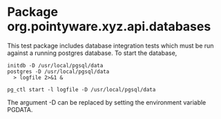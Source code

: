 # Package org.pointyware.xyz.api.databases
This test package includes database integration tests which must be run against a running
postgres database. To start the database, 

```shell
initdb -D /usr/local/pgsql/data
postgres -D /usr/local/pgsql/data
  > logfile 2>&1 &
```

```shell
pg_ctl start -l logfile -D /usr/local/pgsql/data
```

The argument -D can be replaced by setting the environment variable PGDATA.
